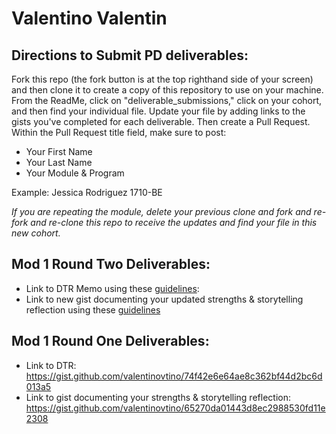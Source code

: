 # Valentino Valentin

## Directions to Submit PD deliverables:
Fork this repo (the fork button is at the top righthand side of your screen) and then clone it to create a copy of this repository to use on your machine. From the ReadMe, click on "deliverable_submissions," click on your cohort, and then find your individual file. Update your file by adding links to the gists you've completed for each deliverable. Then create a Pull Request. Within the Pull Request title field, make sure to post:

* Your First Name
* Your Last Name
* Your Module & Program

Example: Jessica Rodriguez 1710-BE

*If you are repeating the module, delete your previous clone and fork and re-fork and re-clone this repo to receive the updates and find your file in this new cohort.*

## Mod 1 Round Two Deliverables:
* Link to DTR Memo using these [guidelines](https://github.com/turingschool/career-development-curriculum/blob/master/module_one/dtr_guidelines_memo.md):
* Link to new gist documenting your updated strengths & storytelling reflection using these [guidelines](https://github.com/turingschool/career-development-curriculum/blob/master/module_one/strengths_storytelling_follow-up.md)

## Mod 1 Round One Deliverables:
* Link to DTR: https://gist.github.com/valentinovtino/74f42e6e64ae8c362bf44d2bc6d013a5
* Link to gist documenting your strengths & storytelling reflection: https://gist.github.com/valentinovtino/65270da01443d8ec2988530fd11e2308
